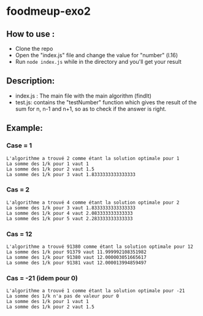 # foodmeup-exo2

## How to use :
- Clone the repo
- Open the "index.js" file and change the value for "number" (l.16)
- Run ```node index.js``` while in the directory and you'll get your result

## Description:
- index.js : The main file with the main algorithm (findIt)
- test.js: contains the "testNumber" function which gives the result of the sum for n, n-1 and n+1, so as to check if the answer is right.

## Example:
### Case = 1
```{r, engine='bash', count_lines}
L'algorithme a trouvé 2 comme étant la solution optimale pour 1
La somme des 1/k pour 1 vaut 1
La somme des 1/k pour 2 vaut 1.5
La somme des 1/k pour 3 vaut 1.8333333333333333
```

### Cas = 2
```{r, engine='bash', count_lines}
L'algorithme a trouvé 4 comme étant la solution optimale pour 2
La somme des 1/k pour 3 vaut 1.8333333333333333
La somme des 1/k pour 4 vaut 2.083333333333333
La somme des 1/k pour 5 vaut 2.283333333333333
```

### Cas = 12
```{r, engine='bash', count_lines}
L'algorithme a trouvé 91380 comme étant la solution optimale pour 12
La somme des 1/k pour 91379 vaut 11.999992108351982
La somme des 1/k pour 91380 vaut 12.000003051665617
La somme des 1/k pour 91381 vaut 12.000013994859497
```

### Cas = -21 (idem pour 0)
```{r, engine='bash', count_lines}
L'algorithme a trouvé 1 comme étant la solution optimale pour -21
La somme des 1/k n'a pas de valeur pour 0
La somme des 1/k pour 1 vaut 1
La somme des 1/k pour 2 vaut 1.5
```
